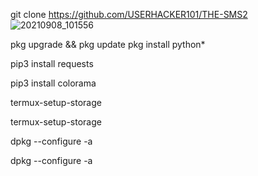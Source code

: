 git clone https://github.com/USERHACKER101/THE-SMS2
![20210908_101556](https://user-images.githubusercontent.com/74477764/132950200-348e4bb9-8830-4a39-946b-8d01e249cf1b.jpg)


pkg upgrade && pkg update
pkg install python*

 pip3 install requests

 pip3 install colorama

 termux-setup-storage

 termux-setup-storage

 dpkg --configure -a

 dpkg --configure -a
